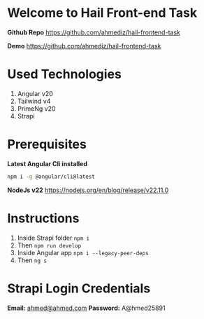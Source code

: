 # Welcome to Hail Front-end Task

**Github Repo**
https://github.com/ahmediz/hail-frontend-task

**Demo**
https://github.com/ahmediz/hail-frontend-task

# Used Technologies

1.  Angular v20
2.  Tailwind v4
3.  PrimeNg v20
4.  Strapi

# Prerequisites

**Latest Angular Cli installed**

```bash
npm i -g @angular/cli@latest
```

**NodeJs v22**
https://nodejs.org/en/blog/release/v22.11.0

# Instructions

1.  Inside Strapi folder `npm i`
2.  Then `npm run develop`
3.  Inside Angular app `npm i --legacy-peer-deps`
4.  Then `ng s`

# Strapi Login Credentials

**Email:** ahmed@ahmed.com
**Password:** A@hmed25891
